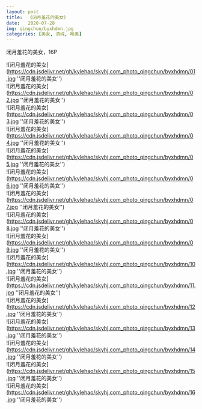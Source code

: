 ```yaml
---
layout: post
title:  《闭月羞花的美女》
date:   2020-07-28
img: qingchun/byxhdmn.jpg
categories: [美女, 清纯, 唯美]
---
```


闭月羞花的美女，16P

![闭月羞花的美女](https://cdn.jsdelivr.net/gh/kylehao/skyhj.com_photo_qingchun/byxhdmn/01.jpg ''闭月羞花的美女'') <br>
![闭月羞花的美女](https://cdn.jsdelivr.net/gh/kylehao/skyhj.com_photo_qingchun/byxhdmn/02.jpg ''闭月羞花的美女'') <br>
![闭月羞花的美女](https://cdn.jsdelivr.net/gh/kylehao/skyhj.com_photo_qingchun/byxhdmn/03.jpg ''闭月羞花的美女'') <br>
![闭月羞花的美女](https://cdn.jsdelivr.net/gh/kylehao/skyhj.com_photo_qingchun/byxhdmn/04.jpg ''闭月羞花的美女'') <br>
![闭月羞花的美女](https://cdn.jsdelivr.net/gh/kylehao/skyhj.com_photo_qingchun/byxhdmn/05.jpg ''闭月羞花的美女'') <br>
![闭月羞花的美女](https://cdn.jsdelivr.net/gh/kylehao/skyhj.com_photo_qingchun/byxhdmn/06.jpg ''闭月羞花的美女'') <br>
![闭月羞花的美女](https://cdn.jsdelivr.net/gh/kylehao/skyhj.com_photo_qingchun/byxhdmn/07.jpg ''闭月羞花的美女'') <br>
![闭月羞花的美女](https://cdn.jsdelivr.net/gh/kylehao/skyhj.com_photo_qingchun/byxhdmn/08.jpg ''闭月羞花的美女'') <br>
![闭月羞花的美女](https://cdn.jsdelivr.net/gh/kylehao/skyhj.com_photo_qingchun/byxhdmn/09.jpg ''闭月羞花的美女'') <br>
![闭月羞花的美女](https://cdn.jsdelivr.net/gh/kylehao/skyhj.com_photo_qingchun/byxhdmn/10.jpg ''闭月羞花的美女'') <br>
![闭月羞花的美女](https://cdn.jsdelivr.net/gh/kylehao/skyhj.com_photo_qingchun/byxhdmn/11.jpg ''闭月羞花的美女'') <br>
![闭月羞花的美女](https://cdn.jsdelivr.net/gh/kylehao/skyhj.com_photo_qingchun/byxhdmn/12.jpg ''闭月羞花的美女'') <br>
![闭月羞花的美女](https://cdn.jsdelivr.net/gh/kylehao/skyhj.com_photo_qingchun/byxhdmn/13.jpg ''闭月羞花的美女'') <br>
![闭月羞花的美女](https://cdn.jsdelivr.net/gh/kylehao/skyhj.com_photo_qingchun/byxhdmn/14.jpg ''闭月羞花的美女'') <br>
![闭月羞花的美女](https://cdn.jsdelivr.net/gh/kylehao/skyhj.com_photo_qingchun/byxhdmn/15.jpg ''闭月羞花的美女'') <br>
![闭月羞花的美女](https://cdn.jsdelivr.net/gh/kylehao/skyhj.com_photo_qingchun/byxhdmn/16.jpg ''闭月羞花的美女'') <br>
